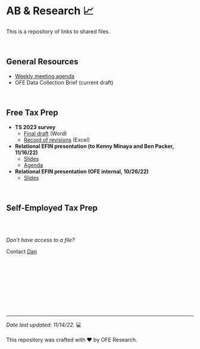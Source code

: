 # AB & Research :chart_with_upwards_trend:

This is a repository of links to shared files.

<br>

## General Resources

- [Weekly meeting agenda](https://nyco365.sharepoint.com/:x:/s/OFE1/EUOe_4fcenJDrXe8hbCLspsBbRvaXFYaLXMY09UoFYIaHQ?e=4%3awdNxfJ)
- OFE Data Collection Brief (current draft)

<br>

## Free Tax Prep

- **TS 2023 survey**
  - [Final draft](https://nyco365.sharepoint.com/:w:/s/OFE1/EWR9918ZAidGiQaQHGo6zukBkdWuDDZxG5QqGN75LtJWQg?e=PCXh3F) (Word)
  - [Record of revisions](https://nyco365.sharepoint.com/:x:/r/sites/OFE1/_layouts/15/Doc.aspx?sourcedoc=%7B920CC065-A806-4A39-B0C3-38F61998ED54%7D&file=NYCFTP-survey-updates-research-team-20221011.xlsx&action=default&mobileredirect=true) (Excel)
- **Relational EFIN presentation (to Kenny Minaya and Ben Packer, 11/16/22)**
  - [Slides](https://nyco365.sharepoint.com/:p:/r/sites/OFE1/Shared%20Documents/Research/FTP/Tax%20Season%202023/dcwp-leadership-presentation-relational-efin-20221116.pptx?d=wcc166f0512ce40b193dfeea42300fe4a&csf=1&web=1&e=5uWuLn)
  - [Agenda](https://nyco365.sharepoint.com/:w:/r/sites/OFE1/Shared%20Documents/Research/FTP/Tax%20Season%202023/dcwp-leadership-presentation-agenda-20221116.docx?d=w81d44ac571154975b52bb005beef5dcd&csf=1&web=1&e=7CAt4d)
- **Relational EFIN presentation (OFE internal, 10/26/22)**
  - [Slides](https://nyco365.sharepoint.com/:p:/r/sites/OFE1/Shared%20Documents/Research/FTP/Tax%20Season%202023/ofe-presentation-relational-efin-20221026.pptx?d=wf814329501dc46fba675875113c4a082&csf=1&web=1&e=SzUS8x)

<br>

## Self-Employed Tax Prep



<br>
<br>

*Don't have access to a file?*    

Contact [Dan](mailto:DaSmith@dcwp.nyc.gov)

<br>
<br>
<br>
<br>
<br>
<br>
<br>
<br>

---

*Date last updated: 11/14/22.* &#x1F4BB;
<br>
<br> 
This repository was crafted with &hearts; by OFE Research.


